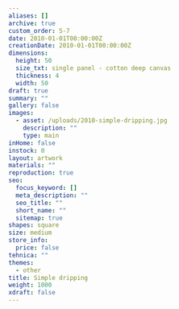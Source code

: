 ```yaml
---
aliases: []
archive: true
custom_order: 5-7
date: 2010-01-01T00:00:00Z
creationDate: 2010-01-01T00:00:00Z
dimensions:
  height: 50
  size_txt: single panel - cotton deep canvas
  thickness: 4
  width: 50
draft: true
summary: ""
gallery: false
images:
  - asset: /uploads/2010-simple-dripping.jpg
    description: ""
    type: main
inHome: false
instock: 0
layout: artwork
materials: ""
reproduction: true
seo:
  focus_keyword: []
  meta_description: ""
  seo_title: ""
  short_name: ""
  sitemap: true
shapes: square
size: medium
store_info:
  price: false
tehnica: ""
themes:
  - other
title: Simple dripping
weight: 1000
xdraft: false
---
```

